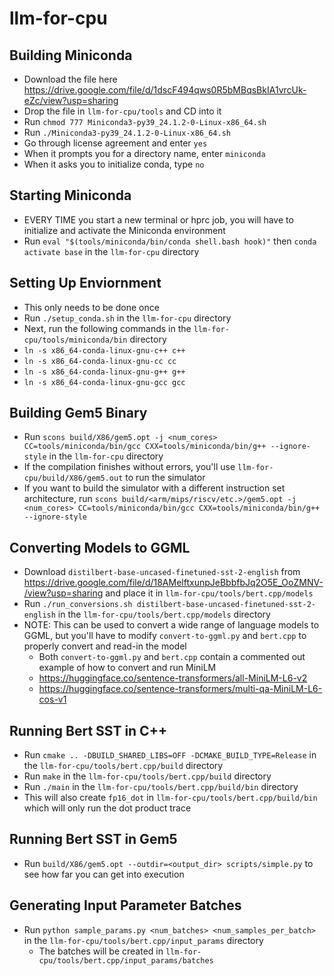 # llm-for-cpu
## Building Miniconda
* Download the file here https://drive.google.com/file/d/1dscF494qws0R5bMBqsBkIA1vrcUk-eZc/view?usp=sharing
* Drop the file in `llm-for-cpu/tools` and CD into it
* Run `chmod 777 Miniconda3-py39_24.1.2-0-Linux-x86_64.sh`
* Run `./Miniconda3-py39_24.1.2-0-Linux-x86_64.sh`
* Go through license agreement and enter `yes`
* When it prompts you for a directory name, enter `miniconda`
* When it asks you to initialize conda, type `no`

## Starting Miniconda
* EVERY TIME you start a new terminal or hprc job, you will have to initialize and activate the Miniconda environment
* Run `eval "$(tools/miniconda/bin/conda shell.bash hook)"` then `conda activate base` in the `llm-for-cpu` directory

## Setting Up Enviornment
* This only needs to be done once
* Run `./setup_conda.sh` in the `llm-for-cpu` directory
* Next, run the following commands in the `llm-for-cpu/tools/miniconda/bin` directory
* `ln -s x86_64-conda-linux-gnu-c++ c++`
* `ln -s x86_64-conda-linux-gnu-cc cc`
* `ln -s x86_64-conda-linux-gnu-g++ g++`
* `ln -s x86_64-conda-linux-gnu-gcc gcc`

## Building Gem5 Binary
* Run `scons build/X86/gem5.opt -j <num_cores> CC=tools/miniconda/bin/gcc CXX=tools/miniconda/bin/g++ --ignore-style` in the `llm-for-cpu` directory
* If the compilation finishes without errors, you'll use `llm-for-cpu/build/X86/gem5.out` to run the simulator
* If you want to build the simulator with a different instruction set architecture, run `scons build/<arm/mips/riscv/etc.>/gem5.opt -j <num_cores> CC=tools/miniconda/bin/gcc CXX=tools/miniconda/bin/g++ --ignore-style` 

## Converting Models to GGML
* Download `distilbert-base-uncased-finetuned-sst-2-english` from https://drive.google.com/file/d/18AMelftxunpJeBbbfbJq2O5E_OoZMNV-/view?usp=sharing and place it in `llm-for-cpu/tools/bert.cpp/models`
* Run `./run_conversions.sh distilbert-base-uncased-finetuned-sst-2-english` in the `llm-for-cpu/tools/bert.cpp/models` directory
* NOTE: This can be used to convert a wide range of language models to GGML, but you'll have to modify `convert-to-ggml.py` and `bert.cpp` to properly convert and read-in the model
  * Both `convert-to-ggml.py` and `bert.cpp` contain a commented out example of how to convert and run MiniLM
  * https://huggingface.co/sentence-transformers/all-MiniLM-L6-v2
  * https://huggingface.co/sentence-transformers/multi-qa-MiniLM-L6-cos-v1

## Running Bert SST in C++
* Run `cmake .. -DBUILD_SHARED_LIBS=OFF -DCMAKE_BUILD_TYPE=Release` in the `llm-for-cpu/tools/bert.cpp/build` directory
* Run `make` in the `llm-for-cpu/tools/bert.cpp/build` directory
* Run `./main` in the `llm-for-cpu/tools/bert.cpp/build/bin` directory
* This will also create `fp16_dot` in `llm-for-cpu/tools/bert.cpp/build/bin` which will only run the dot product trace

## Running Bert SST in Gem5
* Run `build/X86/gem5.opt --outdir=<output_dir> scripts/simple.py` to see how far you can get into execution

## Generating Input Parameter Batches
* Run `python sample_params.py <num_batches> <num_samples_per_batch>` in the `llm-for-cpu/tools/bert.cpp/input_params` directory
  * The batches will be created in `llm-for-cpu/tools/bert.cpp/input_params/batches`
